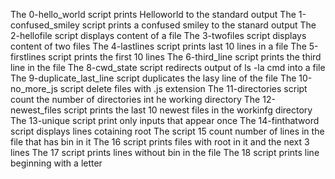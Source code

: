 The 0-hello_world script prints Helloworld to the standard output
The 1-confused_smiley script prints a confused smiley to the stanard output
The 2-hellofile script displays content of a file
The 3-twofiles script displays content of two files
The 4-lastlines script prints last 10 lines in a file
The 5-firstlines script prints the first 10 lines
The 6-third_line script prints the third line in the file
The 8-cwd_state script redirects output of ls -la cmd into a file
The 9-duplicate_last_line script duplicates the lasy line of the file
The 10-no_more_js script delete files with .js extension
The 11-directories script count the number of directories int he working directory
The 12-newest_files script prints the last 10 newest files in the workinfg directory
The 13-unique script print only inputs that appear once
The 14-finthatword script displays lines cotaining root
The script 15 count number of lines in the file that has bin in it
The 16 script prints files with root in it and the next 3 lines
The 17 script prints lines without bin in the file
The 18 script prints line beginning with a letter
